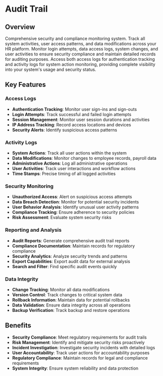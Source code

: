 # Audit Trail

## Overview
Comprehensive security and compliance monitoring system. Track all system activities, user access patterns, and data modifications across your HR platform. Monitor login attempts, data access logs, system changes, and user activities to ensure security compliance and maintain detailed records for auditing purposes. Access both access logs for authentication tracking and activity logs for system action monitoring, providing complete visibility into your system's usage and security status.

## Key Features

### Access Logs
- **Authentication Tracking**: Monitor user sign-ins and sign-outs
- **Login Attempts**: Track successful and failed login attempts
- **Session Management**: Monitor user session durations and activities
- **IP Address Tracking**: Record access locations and devices
- **Security Alerts**: Identify suspicious access patterns

### Activity Logs
- **System Actions**: Track all user actions within the system
- **Data Modifications**: Monitor changes to employee records, payroll data
- **Administrative Actions**: Log all administrative operations
- **User Activities**: Track user interactions and workflow actions
- **Time Stamps**: Precise timing of all logged activities

### Security Monitoring
- **Unauthorized Access**: Alert on suspicious access attempts
- **Data Breach Detection**: Monitor for potential security incidents
- **User Behavior Analysis**: Identify unusual user activity patterns
- **Compliance Tracking**: Ensure adherence to security policies
- **Risk Assessment**: Evaluate system security risks

### Reporting and Analysis
- **Audit Reports**: Generate comprehensive audit trail reports
- **Compliance Documentation**: Maintain records for regulatory compliance
- **Security Analytics**: Analyze security trends and patterns
- **Export Capabilities**: Export audit data for external analysis
- **Search and Filter**: Find specific audit events quickly

### Data Integrity
- **Change Tracking**: Monitor all data modifications
- **Version Control**: Track changes to critical system data
- **Rollback Information**: Maintain data for potential rollbacks
- **Data Validation**: Ensure data integrity across all operations
- **Backup Verification**: Track backup and restore operations

## Benefits
- **Security Compliance**: Meet regulatory requirements for audit trails
- **Risk Management**: Identify and mitigate security risks proactively
- **Incident Investigation**: Investigate security incidents with detailed logs
- **User Accountability**: Track user actions for accountability purposes
- **Regulatory Compliance**: Maintain records for legal and compliance requirements
- **System Integrity**: Ensure system reliability and data protection